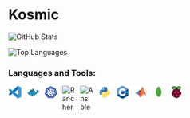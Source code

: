 # Kosmic

![GitHub Stats](https://github-readme-stats.vercel.app/api?username=KosmicAnomaly&count_private=true&show_icons=true&theme=tokyonight&include_all_commits=true&custom_title=GitHub%20Activity&bg_color=0,000000,000000,4E00AD&border_radius=10)

![Top Languages](https://github-readme-stats.vercel.app/api/top-langs/?username=KosmicAnomaly&layout=compact&theme=tokyonight&border_radius=10)

### Languages and Tools:

[<img align="left" alt="Visual Studio Code" width="26px" src="https://github.com/devicons/devicon/blob/v2.14.0/icons/vscode/vscode-original.svg" style="padding-right:10px;" />][vscode]
[<img align="left" alt="Docker" width="26px" src="https://github.com/devicons/devicon/blob/v2.14.0/icons/docker/docker-original.svg" style="padding-right:10px;" />][docker]
[<img align="left" alt="Kubernetes" width="26px" src="https://github.com/devicons/devicon/blob/master/icons/kubernetes/kubernetes-plain.svg" style="padding-right:10px;" />][kubernetes]
[<img align="left" alt="Rancher" width="26px" src="https://rancher.com/assets/img/logos/rancher-logo-cow-blue.svg" style="padding-right:10px;" />][rancher]
[<img align="left" alt="Ansible" width="26px" src="https://user-images.githubusercontent.com/38637223/44164304-83a6c880-a07a-11e8-9e88-a68225815756.png" style="padding-right:10px;" />][ansible]
[<img align="left" alt="Python" width="26px" src="https://github.com/devicons/devicon/blob/v2.14.0/icons/python/python-original.svg" style="padding-right:10px;" />][python]
[<img align="left" alt="C++" width="26px" src="https://github.com/devicons/devicon/blob/v2.14.0/icons/cplusplus/cplusplus-original.svg" style="padding-right:10px;" />][cplusplus]
[<img align="left" alt="MATLAB" width="26px" src="https://github.com/devicons/devicon/blob/v2.14.0/icons/matlab/matlab-original.svg" style="padding-right:10px;" />][matlab]
[<img align="left" alt="MongoDB" width="26px" src="https://github.com/devicons/devicon/blob/v2.14.0/icons/mongodb/mongodb-original.svg" style="padding-right:10px;" />][mongodb]
[<img align="left" alt="Raspberry Pi" width="26px" src="https://github.com/devicons/devicon/blob/v2.14.0/icons/raspberrypi/raspberrypi-original.svg" style="padding-right:10px;" />][raspberrypi]

<br />

[vscode]: https://code.visualstudio.com/
[atom]: https://atom.io/
[docker]: https://www.docker.com/
[kubernetes]: https://kubernetes.io/
[rancher]: https://rancher.com/
[python]: https://www.python.org/
[matlab]: https://www.mathworks.com/products/matlab.html
[mongodb]: https://www.mongodb.com
[raspberrypi]: https://www.raspberrypi.org/
[cplusplus]: https://www.cplusplus.com/
[ansible]: https://www.ansible.com/
